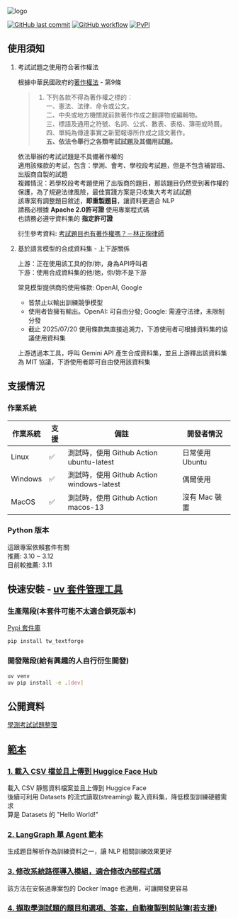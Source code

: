 ![logo](https://raw.githubusercontent.com/TsukiSama9292/TW-TextForge/refs/heads/main/assets/TW-TextForge_Preview.png)

[![GitHub last commit](https://img.shields.io/github/last-commit/TsukiSama9292/TW-TextForge)](https://github.com/TsukiSama9292/TW-TextForge/commits/main)
[![GitHub workflow](https://github.com/TsukiSama9292/TW-TextForge/actions/workflows/tests.yml/badge.svg)](https://github.com/TsukiSama9292/TW-TextForge/actions/workflows/tests.yml)
[![PyPI](https://img.shields.io/pypi/v/tw_textforge)](https://pypi.org/project/tw_textforge/)

## 使用須知

1. 考試試題之使用符合著作權法

    根據中華民國政府的[著作權法](https://law.moj.gov.tw/LawClass/LawAll.aspx?PCode=J0070017) - 第9條 

    > 1. 下列各款不得為著作權之標的︰  
    一、憲法、法律、命令或公文。  
    二、中央或地方機關就前款著作作成之翻譯物或編輯物。  
    三、標語及通用之符號、名詞、公式、數表、表格、簿冊或時曆。  
    四、單純為傳達事實之新聞報導所作成之語文著作。  
    **五、依法令舉行之各類考試試題及其備用試題。**

    依法舉辦的考試試題是不具備著作權的  
    適用該條款的考試，包含：學測、會考、學校段考試題，但是不包含補習班、出版商自製的試題  
    複雜情況：若學校段考考題使用了出版商的題目，那該題目仍然受到著作權的保護，為了規避法律風險，最佳實踐方案是只收集大考考試試題  
    該專案有調整題目敘述，**即重製題目**，讓資料更適合 NLP  
    請務必根據 **Apache 2.0許可證** 使用專案程式碼  
    也請務必遵守資料集的 **指定許可證**
    
    衍生參考資料: [考試題目也有著作權嗎？－林正椈律師](https://www.glorylaw.com.tw/knowledge-detail/1429/)
    

2. 基於語言模型的合成資料集 - 上下游關係

    上游：正在使用該工具的你/妳，身為API呼叫者  
    下游：使用合成資料集的他/她，你/妳不是下游  

    常見模型提供商的使用條款: OpenAI, Google  
    - 皆禁止以輸出訓練競爭模型  
    - 使用者皆擁有輸出。OpenAI: 可自由分發; Google: 需遵守法律，未限制分發  
    - 截止 2025/07/20 使用條款無直接追溯力，下游使用者可根據資料集的協議使用資料集  
    
    上游透過本工具，呼叫 Gemini API 產生合成資料集，並且上游釋出該資料集為 MIT 協議，下游使用者即可自由使用該資料集


## 支援情況

### 作業系統

| 作業系統 | 支援 | 備註 | 開發者情況 |
|--------|------|-----|----------|
| Linux | ✅ | 測試時，使用 Github Action ubuntu-latest | 日常使用 Ubuntu |
| Windows | ✅ | 測試時，使用 Github Action windows-latest | 偶爾使用 |
| MacOS | ✅ | 測試時，使用 Github Action macos-13| 沒有 Mac 裝置 |

### Python 版本

這跟專案依賴套件有關  
推薦: 3.10 ~ 3.12  
目前較推薦: 3.11  

## 快速安裝 - [uv 套件管理工具](https://docs.astral.sh/uv/getting-started/installation/)

### 生產階段(本套件可能不太適合鎖死版本)
[Pypi 套件庫](https://pypi.org/project/tw_textforge/)

```bash
pip install tw_textforge
```

### 開發階段(給有興趣的人自行衍生開發)

```bash
uv venv
uv pip install -e .[dev]
```

## 公開資料
[學測考試試題整理](https://docs.google.com/spreadsheets/d/e/2PACX-1vRtnMPEutqfeoQS2BNu2MGvSfM-ti-dNJTIDkd3BxMyAh7E0w-bbIShMgafX805UHSyyexNs_LxU0So/pubhtml)

## [範本](https://github.com/TsukiSama9292/TW-TextForge/tree/main/examples)

### [1. 載入 CSV 檔並且上傳到 Huggice Face Hub](https://github.com/TsukiSama9292/TW-TextForge/blob/main/examples/Dataset_Load_And_Upload.ipynb)

載入 CSV 靜態資料檔案並且上傳到 Huggice Face  
後續可利用 Datasets 的流式讀取(streaming) 載入資料集，降低模型訓練硬體需求  
算是 Datasets 的 "Hello World!"

### [2. LangGraph 單 Agent 範本](https://github.com/TsukiSama9292/TW-TextForge/blob/main/examples/GSATChineseGraph_QuestionAnalysis.ipynb)

生成題目解析作為訓練資料之一，讓 NLP 相關訓練效果更好

### [3. 修改系統路徑導入模組，適合修改內部程式碼](https://github.com/TsukiSama9292/TW-TextForge/blob/main/examples/Modules_Hot_Update.ipynb)

該方法在安裝過專案包的 Docker Image 也適用，可讓開發更容易

### [4. 擷取學測試題的題目和選項、答案，自動複製到剪貼簿(若支援)](https://github.com/TsukiSama9292/TW-TextForge/blob/main/examples/Modules_Hot_Update.ipynb)